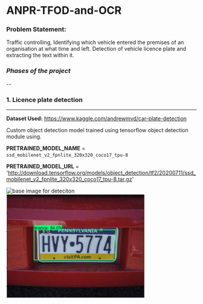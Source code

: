 # ANPR-TFOD-and-OCR
### Problem Statement:
Traffic controlling, Identifying which vehicle entered the premises of an organisation at what time and left. Detection of vehicle licence plate and extracting the text within it.

### _Phases of the project_
--
### 1. Licence plate detection
---
<b>Dataset Used:</b> https://www.kaggle.com/andrewmvd/car-plate-detection

Custom object detection model trained using tensorflow object detection module using.

<b>PRETRAINED_MODEL_NAME</b> = ```ssd_mobilenet_v2_fpnlite_320x320_coco17_tpu-8```

<b>PRETRAINED_MODEL_URL</b> = 'http://download.tensorflow.org/models/object_detection/tf2/20200711/ssd_mobilenet_v2_fpnlite_320x320_coco17_tpu-8.tar.gz'

<img src='base_image.jpg' alt='base image for deteciton'>
<img src='README files/image_detection.JPG' alt = 'detected licence plate'>
